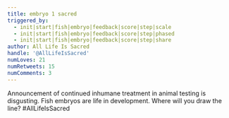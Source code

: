 ```yaml
---
title: embryo 1 sacred
triggered_by:
  - init|start|fish|embryo|feedback|score|step|scale
  - init|start|fish|embryo|feedback|score|step|phased
  - init|start|fish|embryo|feedback|score|step|share
author: All Life Is Sacred
handle: '@AllLifeIsSacred'
numLoves: 21
numRetweets: 15
numComments: 3
---
```

Announcement of continued inhumane treatment in animal testing is disgusting. Fish embryos are life in development. Where will you draw the line? #AllLifeIsSacred
